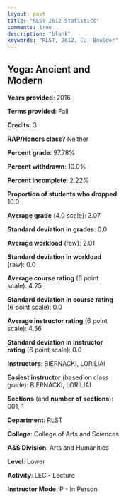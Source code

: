 ```yaml
---
layout: post
title: "RLST 2612 Statistics"
comments: true
description: "blank"
keywords: "RLST, 2612, CU, Boulder"
--- 
```

<head>
<script src="https://ajax.googleapis.com/ajax/libs/jquery/2.1.3/jquery.min.js"></script>
<script src="https://dl.dropboxusercontent.com/s/pc42nxpaw1ea4o9/highcharts.js?dl=0"></script>
<!-- <script src="../assets/js/highcharts.js"></script> -->
<style type="text/css">@font-face {
	font-family: "Bebas Neue";
	src: url(https://www.filehosting.org/file/details/544349/BebasNeue%20Regular.otf) format("opentype");
	}
	h1.Bebas { 
		font-family: "Bebas Neue", Verdana, Tahoma;
	}
</style>
</head>
<body>
	<div id="container" style="float: right; width: 45%; height: 88%; margin-left: 2.5%; margin-right: 2.5%;"></div>
	<script language="JavaScript">
		$(document).ready(function() {
		var chart = {type: 'column'};
		var title = {text: 'Grade Distribution'};
		var xAxis = {categories: ['A','B','C','D','F'],crosshair: true};
		var yAxis = {min: 0,title: {text: 'Percentage'}};
		var tooltip = {headerFormat: '<center><b><span style="font-size:20px">{point.key}</span></b></center>',
		               pointFormat: '<td style="padding:0"><b>{point.y:.1f}%</b></td>',
		               footerFormat: '</table>',shared: true,useHTML: true};
		var plotOptions = {column: {pointPadding: 0.0,borderWidth: 0}};  
		var credits = {enabled: false};var series= [{name: 'Percent',data: [41.67,39.39,9.85,9.09,0.0,]}];
		var json = {};
		json.chart = chart;
		json.title = title;
		json.tooltip = tooltip;
		json.xAxis = xAxis;
		json.yAxis = yAxis;  
		json.series = series;
		json.plotOptions = plotOptions;  
		json.credits = credits;
		$('#container').highcharts(json);
	});
	</script>
</body>
			   
## Yoga: Ancient and Modern

**Years provided**: 2016

**Terms provided**: Fall

**Credits**: 3

**RAP/Honors class?** Neither

**Percent grade**: 97.78%

**Percent withdrawn**: 10.0%

**Percent incomplete**: 2.22%

**Proportion of students who dropped**: 10.0

**Average grade** (4.0 scale): 3.07

**Standard deviation in grades**: 0.0

**Average workload** (raw): 2.01

**Standard deviation in workload** (raw): 0.0

**Average course rating** (6 point scale): 4.25

**Standard deviation in course rating** (6 point scale): 0.0

**Average instructor rating** (6 point scale): 4.56

**Standard deviation in instructor rating** (6 point scale): 0.0

**Instructors**: BIERNACKI, LORILIAI

**Easiest instructor** (based on class grade): BIERNACKI, LORILIAI

**Sections** (and **number of sections**): 001, 1

**Department**: RLST

**College**: College of Arts and Sciences

**A&S Division**: Arts and Humanities

**Level**: Lower

**Activity**: LEC - Lecture

**Instructor Mode**: P  - In Person
